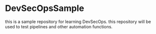 # DevSecOpsSample
this is a sample repository for learning DevSecOps. this repository will be used to test pipelines and other automation functions. 
